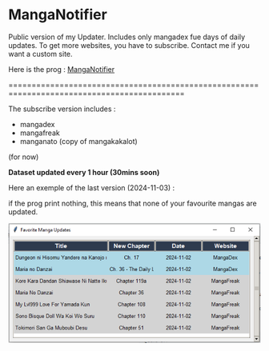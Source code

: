 # MangaNotifier
Public version of my Updater. Includes only mangadex fue days of daily updates.  To get more websites, you have to subscribe.  Contact me if you want a custom site.

Here is the prog : [MangaNotifier](https://github.com/Ellimaaac/MangaNotifier/blob/main/MangaNotifier.py)

============================================================================================

The subscribe version includes : 
- mangadex
- mangafreak
- manganato (copy of mangakakalot)
  
(for now)

**Dataset updated every 1 hour (30mins soon)**

Here an exemple of the last version (2024-11-03) : 

if the prog print nothing, this means that none of your favourite mangas are updated.

<p align="center"><img src="GIMU2.png" width="700" /> </p> 
